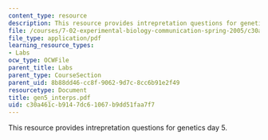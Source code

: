 ```yaml
---
content_type: resource
description: This resource provides intrepretation questions for genetics day 5.
file: /courses/7-02-experimental-biology-communication-spring-2005/c30a461cb9147dc61067b9dd51faa7f7_gen5_interps.pdf
file_type: application/pdf
learning_resource_types:
- Labs
ocw_type: OCWFile
parent_title: Labs
parent_type: CourseSection
parent_uid: 8b88dd46-cc8f-9062-9d7c-8cc6b91e2f49
resourcetype: Document
title: gen5_interps.pdf
uid: c30a461c-b914-7dc6-1067-b9dd51faa7f7
---
```

This resource provides intrepretation questions for genetics day 5.

